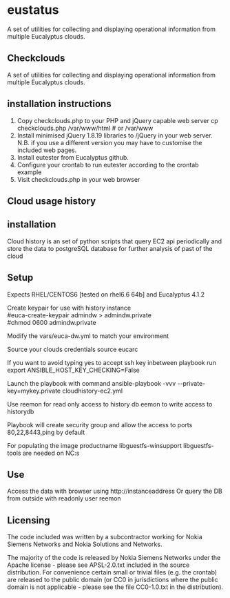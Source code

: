 eustatus
========

A set of utilities for collecting and displaying operational information from multiple Eucalyptus clouds.


Checkclouds
-----------

A set of utilities for collecting and displaying operational information from multiple Eucalyptus clouds.

installation instructions
-------------------------

1. Copy checkclouds.php to your PHP and jQuery capable web server 
   cp checkclouds.php  /var/www/html # or /var/www
2. Install minimised jQuery 1.8.19 libraries to /jQuery in your web server.
   N.B. if you use a different version you may have to customise the included web pages.
3. Install eutester from Eucalyptus github.
3. Configure your crontab to run eutester according to the crontab example
4. Visit checkclouds.php in your web browser 


Cloud usage history
-------------------

installation
------------

Cloud history is an set of python scripts that query EC2 api periodically
and store the data to postgreSQL database for further analysis of past of the cloud

Setup
-----

Expects RHEL/CENTOS6 [tested on rhel6.6 64b] and Eucalyptus 4.1.2

Create keypair for use with history instance<br>
 #euca-create-keypair admindw > admindw.private<br>
 #chmod 0600 admindw.private
 
Modify the vars/euca-dw.yml to match your environment

Source your clouds credentials
source eucarc

If you want to avoid typing yes to accept ssh key inbetween playbook run 
export ANSIBLE_HOST_KEY_CHECKING=False

Launch the playbook with command
ansible-playbook -vvv --private-key=mykey.private cloudhistory-ec2.yml

Use reemon for read only access to history db
eemon to write access to historydb

Playbook will create security group and allow the access to ports 80,22,8443,ping by default

For populating the image productname libguestfs-winsupport libguestfs-tools are needed on NC:s

Use
---

Access the data with browser using http://instanceaddress
Or query the DB from outside with readonly user reemon

Licensing 
--------- 
The code included was written by a subcontractor working for Nokia
Siemens Networks and Nokia Solutions and Networks.

The majority of the code is released by Nokia Siemens Networks under
the Apache license - please see APSL-2.0.txt included in the source
distribution.  For convenience certain small or trivial files
(e.g. the crontab) are released to the public domain (or CC0 in
jurisdictions where the public domain is not applicable - please see
the file CC0-1.0.txt in the distribution).
